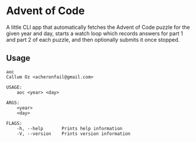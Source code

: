 # Advent of Code

A little CLI app that automatically fetches the Advent of Code puzzle for the given year and day, starts a watch loop
which records answers for part 1 and part 2 of each puzzle, and then optionally submits it once stopped.

## Usage

```
aoc
Callum Oz <acheronfail@gmail.com>

USAGE:
    aoc <year> <day>

ARGS:
    <year>
    <day>

FLAGS:
    -h, --help       Prints help information
    -V, --version    Prints version information
```